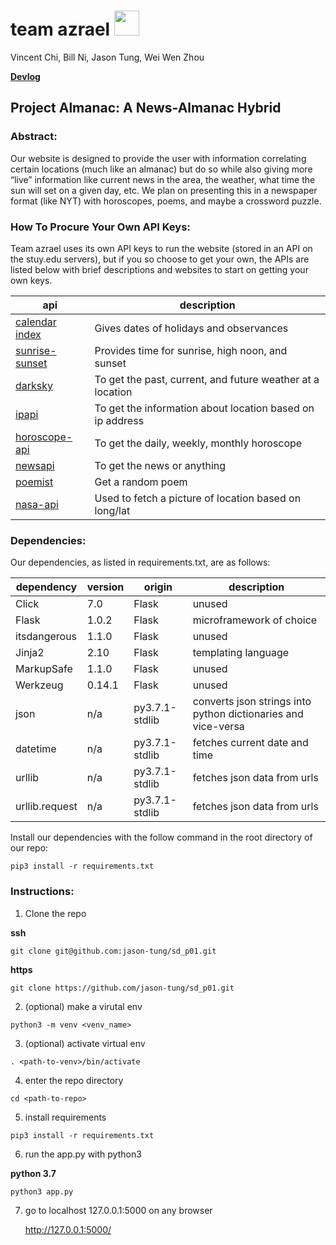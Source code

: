 # team azrael <img src="https://d1lss44hh2trtw.cloudfront.net/assets/article/2015/07/06/Azrael_Returns_feature.jpg" height="40">
Vincent Chi, Bill Ni, Jason Tung, Wei Wen Zhou

**[Devlog](https://github.com/jason-tung/sd_p01/blob/master/devlog.txt)**

## Project Almanac: A News-Almanac Hybrid

### Abstract:
Our website is designed to provide the user with information correlating certain locations (much like an almanac) but do so while also giving more “live” information like current news in the area, the weather, what time the sun will set on a given day, etc. We plan on presenting this in a newspaper format (like NYT) with horoscopes, poems, and maybe a crossword puzzle.

### How To Procure Your Own API Keys:
Team azrael uses its own API keys to run the website (stored in an API on the stuy.edu servers), but if you so choose to get your own, the APIs are listed below with brief descriptions and websites to start on getting your own keys.

api | description
--- | ---
[calendar index](https://www.calendarindex.com/)  | Gives dates of holidays and observances
[sunrise-sunset](https://sunrise-sunset.org/api) | Provides time for sunrise, high noon, and sunset
[darksky](https://darksky.net/dev) | To get the past, current, and future weather at a location
[ipapi](https://ipapi.co/)  | To get the information about location based on ip address
[horoscope-api](https://github.com/tapaswenipathak/Horoscope-API) | To get the daily, weekly, monthly horoscope
[newsapi](https://newsapi.org/) | To get the news or anything
[poemist](https://poemist.github.io/poemist-apidoc/#misc-services) | Get a random poem
[nasa-api](https://api.nasa.gov/) | Used to fetch a picture of location based on long/lat

### Dependencies: 
Our dependencies, as listed in requirements.txt, are as follows:

dependency | version | origin | description
--- | --- | --- | ---
Click | 7.0 | Flask | unused
Flask | 1.0.2 | Flask |  microframework of choice
itsdangerous | 1.1.0 | Flask |  unused
Jinja2 | 2.10 | Flask |  templating language
MarkupSafe | 1.1.0 | Flask |  unused
Werkzeug | 0.14.1 | Flask |  unused
json | n/a | py3.7.1-stdlib |  converts json strings into python dictionaries and vice-versa
datetime | n/a | py3.7.1-stdlib | fetches current date and time
urllib | n/a | py3.7.1-stdlib |  fetches json data from urls
urllib.request | n/a | py3.7.1-stdlib |  fetches json data from urls


Install our dependencies with the follow command in the root directory of our repo:
```
pip3 install -r requirements.txt
```

### Instructions:
1. Clone the repo

**ssh**
```
git clone git@github.com:jason-tung/sd_p01.git
```

**https**
```
git clone https://github.com/jason-tung/sd_p01.git
```

2. (optional) make a virutal env
```
python3 -m venv <venv_name>
```

3. (optional) activate virtual env
```
. <path-to-venv>/bin/activate
```

4. enter the repo directory
```
cd <path-to-repo>
```

5. install requirements
```
pip3 install -r requirements.txt
```

6. run the app.py with python3

**python 3.7**
```
python3 app.py
```
7. go to localhost 127.0.0.1:5000 on any browser

   http://127.0.0.1:5000/
